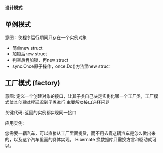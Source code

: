 **设计模式**

## 单例模式

意图：使程序运行期间只存在一个实例对象
* 简单new struct
* 加锁后new struct
* 判空后再加锁，再new struct
* sync.Once原子操作，once.Do()方法里new struct

## 工厂模式 (factory)

意图: 定义一个创建对象的接口，让其子类自己决定实例化哪一个工厂类，工厂模式使其创建过程延迟到子类进行 主要解决接口选择问题

关键代码: 返回的实例都实现同一接口

应用实例:

您需要一辆汽车，可以直接从工厂里面提货，而不用去管这辆汽车是怎么做出来的，以及这个汽车里面的具体实现。
Hibernate 换数据库只需换方言和驱动就可以。